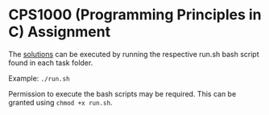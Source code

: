# CPS1000 (Programming Principles in C) Assignment

The [solutions](https://github.com/migueldingli1997/CPS1000-Programming-Principles-in-C-Assignment/tree/master/Implementation) can be executed by running the respective run.sh bash script found in each task folder.

Example: ``./run.sh``

Permission to execute the bash scripts may be required. This can be granted using ``chmod +x run.sh``.
